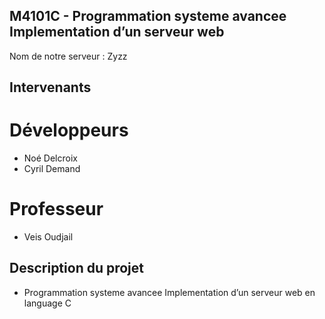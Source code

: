 ## M4101C - Programmation systeme avancee Implementation d’un serveur web

Nom de notre serveur : Zyzz

## Intervenants

# Développeurs

- Noé Delcroix
- Cyril Demand

# Professeur

- Veis Oudjail

## Description du projet

- Programmation systeme avancee Implementation d’un serveur web en language C